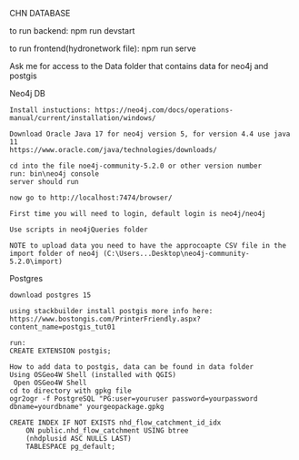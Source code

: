CHN DATABASE

to run backend: npm run devstart

to run frontend(hydronetwork file): npm run serve

Ask me for access to the Data folder that contains data for neo4j and postgis

Neo4j DB

    Install instuctions: https://neo4j.com/docs/operations-manual/current/installation/windows/

    Download Oracle Java 17 for neo4j version 5, for version 4.4 use java 11
    https://www.oracle.com/java/technologies/downloads/
    
    cd into the file noe4j-community-5.2.0 or other version number 
    run: bin\neo4j console
    server should run

    now go to http://localhost:7474/browser/

    First time you will need to login, default login is neo4j/neo4j

    Use scripts in neo4jQueries folder

    NOTE to upload data you need to have the approcoapte CSV file in the import folder of neo4j (C:\Users...Desktop\neo4j-community-5.2.0\import)

Postgres

    download postgres 15

    using stackbuilder install postgis more info here: https://www.bostongis.com/PrinterFriendly.aspx?content_name=postgis_tut01

    run:
    CREATE EXTENSION postgis;

    How to add data to postgis, data can be found in data folder
    Using OSGeo4W Shell (installed with QGIS)
     Open OSGeo4W Shell
    cd to directory with gpkg file
    ogr2ogr -f PostgreSQL "PG:user=youruser password=yourpassword dbname=yourdbname" yourgeopackage.gpkg

    CREATE INDEX IF NOT EXISTS nhd_flow_catchment_id_idx
        ON public.nhd_flow_catchment USING btree
        (nhdplusid ASC NULLS LAST)
        TABLESPACE pg_default;

